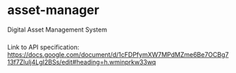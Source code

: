 # asset-manager
Digital Asset Management System 

###
Link to API specification:
https://docs.google.com/document/d/1cFDPfymXW7MPdMZme6Be7OCBg713f7Zlulj4LgI2BSs/edit#heading=h.wminprkw33wq
